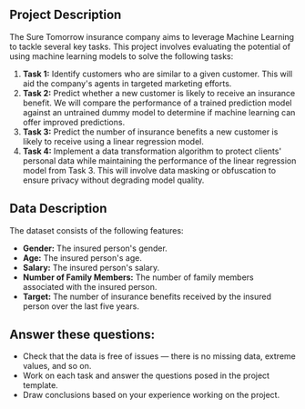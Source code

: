 ## Project Description

The Sure Tomorrow insurance company aims to leverage Machine Learning to tackle several key tasks. This project involves evaluating the potential of using machine learning models to solve the following tasks:

1. **Task 1:** Identify customers who are similar to a given customer. This will aid the company's agents in targeted marketing efforts.
2. **Task 2:** Predict whether a new customer is likely to receive an insurance benefit. We will compare the performance of a trained prediction model against an untrained dummy model to determine if machine learning can offer improved predictions.
3. **Task 3:** Predict the number of insurance benefits a new customer is likely to receive using a linear regression model.
4. **Task 4:** Implement a data transformation algorithm to protect clients' personal data while maintaining the performance of the linear regression model from Task 3. This will involve data masking or obfuscation to ensure privacy without degrading model quality.

## Data Description

The dataset consists of the following features:

- **Gender:** The insured person's gender.
- **Age:** The insured person's age.
- **Salary:** The insured person's salary.
- **Number of Family Members:** The number of family members associated with the insured person.
- **Target:** The number of insurance benefits received by the insured person over the last five years.

## Answer these questions:
- Check that the data is free of issues — there is no missing data, extreme values, and so on.
- Work on each task and answer the questions posed in the project template.
- Draw conclusions based on your experience working on the project.
